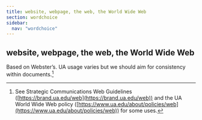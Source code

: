 ```yaml
---
title: website, webpage, the web, the World Wide Web
section: wordchoice
sidebar:
  nav: "wordchoice"
---
```

## website, webpage, the web, the World Wide Web

Based on Webster’s. UA usage varies but we should aim for consistency within documents.[^75]

[^75]: See Strategic Communications Web Guidelines ([https://brand.ua.edu/web](https://brand.ua.edu/web)) and the UA World Wide Web policy ([https://www.ua.edu/about/policies/web](https://www.ua.edu/about/policies/web)) for some uses.